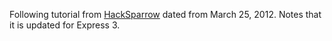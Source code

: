 Following tutorial from
[HackSparrow](http://www.hacksparrow.com/express-js-tutorial.html) dated
from March 25, 2012.  Notes that it is updated for Express 3.
